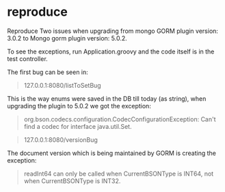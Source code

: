# reproduce

Reproduce Two issues when upgrading from mongo GORM plugin version: 3.0.2 to Mongo gorm plugin version: 5.0.2. <br>
 
 To see the exceptions, run Application.groovy and the code itself is in the test controller. <br>
 
 The first bug can be seen in: <br>
 > 127.0.0.1:8080/listToSetBug
 
 This is the way enums were saved in the DB till today (as string), when upgrading the plugin to 5.0.2 we got the exception: <br>
 > org.bson.codecs.configuration.CodecConfigurationException: Can't find a codec for interface java.util.Set.
 
 > 127.0.0.1:8080/versionBug
 
 The document version which is being maintained by GORM is creating the exception: <br>
 > readInt64 can only be called when CurrentBSONType is INT64, not when CurrentBSONType is INT32.
 
